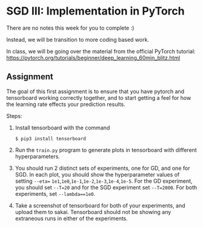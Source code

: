 # SGD III: Implementation in PyTorch

There are no notes this week for you to complete :)

Instead, we will be transition to more coding based work.

In class, we will be going over the material from the official PyTorch tutorial: https://pytorch.org/tutorials/beginner/deep_learning_60min_blitz.html

## Assignment

The goal of this first assignment is to ensure that you have pytorch and tensorboard working correctly together,
and to start getting a feel for how the learning rate effects your prediction results.

Steps:

1. Install tensorboard with the command
   ```
   $ pip3 install tensorboard
   ```

1. Run the `train.py` program to generate plots in tensorboard with different hyperparameters.

1. You should run 2 distinct sets of experiments, one for GD, and one for SGD.
   In each plot, you should show the hyperparameter values of setting `--eta=` `1e1`,`1e0`,`1e-1`,`1e-2`,`1e-3`,`1e-4`,`1e-5`.
   For the GD experiment, you should set `--T=20` and for the SGD experiment set `--T=2000`.
   For both experiments, set `--lambda==1e0`.

1. Take a screenshot of tensorboard for both of your experiments, and upload them to sakai.
   Tensorboard should not be showing any extraneous runs in either of the experiments.

